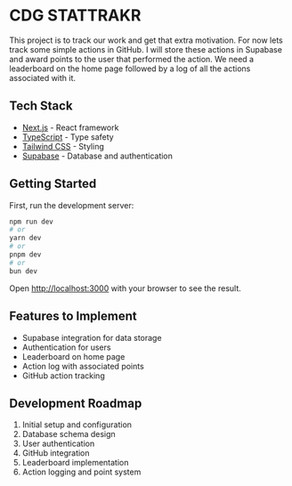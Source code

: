 # CDG STATTRAKR

This project is to track our work and get that extra motivation. For now lets track some simple actions in GitHub. I will store these actions in Supabase and award points to the user that performed the action. We need a leaderboard on the home page followed by a log of all the actions associated with it.

## Tech Stack

- [Next.js](https://nextjs.org) - React framework
- [TypeScript](https://www.typescriptlang.org/) - Type safety
- [Tailwind CSS](https://tailwindcss.com/) - Styling
- [Supabase](https://supabase.io/) - Database and authentication

## Getting Started

First, run the development server:

```bash
npm run dev
# or
yarn dev
# or
pnpm dev
# or
bun dev
```

Open [http://localhost:3000](http://localhost:3000) with your browser to see the result.

## Features to Implement

- Supabase integration for data storage
- Authentication for users
- Leaderboard on home page
- Action log with associated points
- GitHub action tracking

## Development Roadmap

1. Initial setup and configuration
2. Database schema design
3. User authentication
4. GitHub integration
5. Leaderboard implementation
6. Action logging and point system
